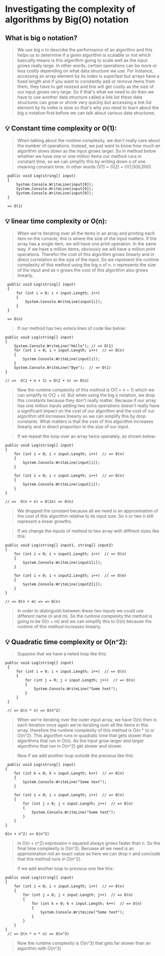 # Investigating the complexity of algorithms by Big(O) notation
## What is big o notation?
> We use big o to describe the performance of an algorithm and this helps us to determine if a given algorithm is scalable or not which basically means is this algorithm going to scale well as the input grows really large. In other words, certain operations can be more or less costly depending on what data structure we use. For instance, accessing an array element by its index is superfast but arrays have a fixed length and if you want to constantly add or remove items from them, they have to get resized and this will get costly as the size of our input grows very large. So if that's what we need to do then we have to use another data structure called a link list these data structures can grow or shrink very quickly but accessing a link list element by its index is slow so that's why you need to learn about the big o notation first before we can talk about various data structures.

## 💡 Constant time complexity or O(1): 
 > When talking about the runtime complexity, we don't really care about the number of operations. Instead, we just want to know how much an algorithm slows down as the input grows larger. So in method below whether we have one or one million items our method runs in constant time, so we can simplify this by writing down o of one meaning constant time. In other words O(1) = O(2) = O(1,000,000)

```
 public void Log(string[] input)
 {
     System.Console.WriteLine(input[0]);
     System.Console.WriteLine(input[0]);
     System.Console.WriteLine(input[0]);
 }

 => O(1)
```

## 💡 linear time complexity or O(n): 
 > When we're iterating over all the items in an array and printing each item on the console, this is where the size of the input matters. If the array has a single item, we will have one print operation. In the same way, if we have a million items, obviously we will have a million print operations. Therefor the cost of this algorithm grows linearly and in direct correlation to the size of the input. So we represent the runtime complexity of this method using the big o of n.
n represents the size of the input and as n grows the cost of this algorithm also grows linearly.

```
 public void Log(string[] input)
 {
     for (int i = 0; i < input.Length; i++)
     {
         System.Console.WriteLine(input[i]);
     }
 }
 
 => O(n)
```

 > If our method has two extera lines of code like below:
```
public void Log(string[] input)
{
    System.Console.WriteLine("Hello"); // => O(1)
    for (int i = 0; i < input.Length; i++)  // => O(n)
    {
        System.Console.WriteLine(input[i]);
    }
    System.Console.WriteLine("Bye");  // => O(1)
}

// =>  O(1 + n + 1) = O(2 + n) => O(n)
```

 > Now the runtime complexity of this method is O(1 + n + 1) which we can simplify to  O(2 + n). But when using the big o notation, we drop this constants because they don't really matter. Because if our array has one million inputs adding two extra operations doesn't really have a significant impact on the cost of our algorithm and the cost of our algorithm still increases linearly so we can simplify this by drop constants. What matters is that the cost of this algorithm increases linearly and in
direct proportion to the size of our input.

 > If we repeat the loop over an array twice sperately, as shown below:
```
public void Log(string[] input)
{
    for (int i = 0; i < input.Length; i++)  // => O(n)
    {
        System.Console.WriteLine(input[i]);
    }

    for (int i = 0; i < input.Length; i++)  // => O(n)
    {
        System.Console.WriteLine(input[i]);
    }
}

// =>  O(n + n) = O(2n) => O(n)
```

 > We dropped the constant because all we need is an approximation of the cost of this algorithm relative to its input size. So n or two n still represent a linear growths. 

 > If we change the inputs of method to two array with diffirent sizes like this:

```
public void Log(string[] input1, string[] input2)
{
    for (int i = 0; i < input1.Length; i++)  // => O(n)
    {
        System.Console.WriteLine(input1[i]);
    }

    for (int i = 0; i < input2.Length; i++)  // => O(m)
    {
        System.Console.WriteLine(input2[i]);
    }
}

// => O(n + m) => => O(n)
```

 > In order to distinguish between these two inputs we could use different name (n and m). So the runtime complexity the method is going to be O(n + m) and we can simplify this to O(n) because the runtime of this method increases linearly.

## 💡 Quadratic time complexity or O(n^2): 
> Suppose that we have a neted loop like this:

```
public void Log(string[] input)
 {
     for (int i = 0; i < input.Length; i++)  // => O(n)
     {
         for (int j = 0; j < input.Length; j++)  // => O(n)
         {
             System.Console.WriteLine("Some text");
         }
     }
 }
 
 // => O(n * n) => O(n^2)
```

> When we're iterating over the outer input array, we have O(n) then in each iteration once again we're iterating over all the items in this array. therefore the runtime complexity of this method is O(n * n) or O(n^2). This algorithm runs in quadratic time that gets slower than algorithms that run in O(n). As the input grow larger and larger algorithms that run in O(n^2) get slower and slower.


 > Now if we add another loop outside the previous like this:

```
 public void Log(string[] input)
{
    for (int k = 0; k < input.Length; k++)  // => O(n)
    {
        System.Console.WriteLine("Some text");
    }

    for (int i = 0; i < input.Length; i++)  // => O(n)
    {
        for (int j = 0; j < input.Length; j++)  // => O(n)
        {
            System.Console.WriteLine("Some text");
        }
    }
}

O(n + n^2) => O(n^2)
```
 > In O(n + n^2) expression n squared always grows faster than n. So the final time complexity is O(n^2). Becuase all we need is an approximation not an exact value so here we can drop n and conclude that this method runs in O(n^2).

 > If we add another loop to previous one like this:
```
public void Log(string[] input)
{
    for (int i = 0; i < input.Length; i++)  // => O(n)
    {
        for (int j = 0; j < input.Length; j++)  // => O(n)
        {
            for (int k = 0; k < input.Length; k++)  // => O(n)
            {
                System.Console.WriteLine("Some text");
            }
        }
    }
}
 // => O(n * n * n) => O(n^3)
```

 > Now the runtime complexity is O(n^3) that gets far slower than an algorithm with O(n^2)
